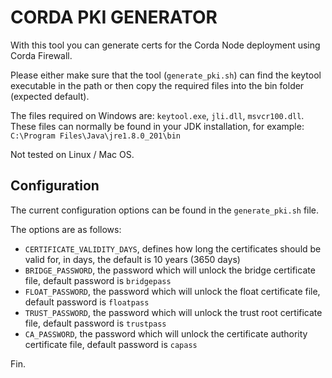 # CORDA PKI GENERATOR

With this tool you can generate certs for the Corda Node deployment using Corda Firewall.

Please either make sure that the tool (``generate_pki.sh``) can find the keytool executable in the path or then copy the required files into the bin folder (expected default).

The files required on Windows are: ``keytool.exe``, ``jli.dll``, ``msvcr100.dll``. These files can normally be found in your JDK installation, for example: ``C:\Program Files\Java\jre1.8.0_201\bin``

Not tested on Linux / Mac OS.

## Configuration

The current configuration options can be found in the ``generate_pki.sh`` file.

The options are as follows:

- ``CERTIFICATE_VALIDITY_DAYS``, defines how long the certificates should be valid for, in days, the default is 10 years (3650 days)
- ``BRIDGE_PASSWORD``, the password which will unlock the bridge certificate file, default password is ``bridgepass``
- ``FLOAT_PASSWORD``, the password which will unlock the float certificate file, default password is ``floatpass``
- ``TRUST_PASSWORD``, the password which will unlock the trust root certificate file, default password is ``trustpass``
- ``CA_PASSWORD``, the password which will unlock the certificate authority certificate file, default password is ``capass``

Fin.
